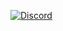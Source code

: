 [![Discord](https://img.shields.io/discord/1187069967116533840?style=for-the-badge&logo=https%3A%2F%2Fcdn.discordapp.com%2Fattachments%2F1187145657396506714%2F1190750470042566756%2FPROFILBILD_11.gif%3Fex%3D65ac2a4b%26is%3D6599b54b%26hm%3Dbe968a4a052752d5239a970f4395450046af658c2ccb974f0fff5487a41e121a%26&logoColor=0x137901&label=Discord&labelColor=0x137901&color=0x137901&link=https%3A%2F%2Fdiscord.gg%2FTM8D68tXCk)](https://discord.gg/TM8D68tXCk)
